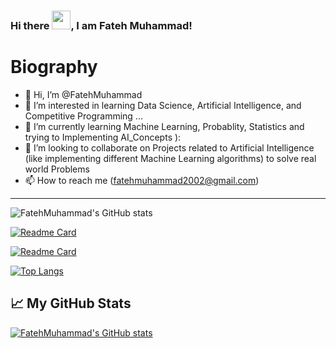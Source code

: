 ### Hi there <img src="https://raw.githubusercontent.com/MartinHeinz/MartinHeinz/master/wave.gif" width="30px">, I am Fateh Muhammad!

# Biography
- 👋 Hi, I’m @FatehMuhammad
- 👀 I’m interested in learning Data Science, Artificial Intelligence, and Competitive Programming ...
- 🌱 I’m currently learning Machine Learning, Probablity, Statistics and trying to Implementing AI_Concepts ):
- 💞️ I’m looking to collaborate on Projects related to Artificial Intelligence (like implementing different Machine Learning algorithms) to solve real world Problems
- 📫 How to reach me (fatehmuhammad2002@gmail.com)

<!---
FatehMuhammad/FatehMuhammad is a ✨ special ✨ repository because its `README.md` (this file) appears on your GitHub profile.
You can click the Preview link to take a look at your changes.
--->
 
---

![FatehMuhammad's GitHub stats](https://github-readme-stats.vercel.app/api?username=FatehMuhammad&show_icons=true)

[![Readme Card](https://github-readme-stats.vercel.app/api/pin/?username=FatehMuhammad&repo=github-readme-stats)](https://github.com/FatehMuhammad/github-readme-stats)

[![Readme Card](https://github-readme-stats.vercel.app/api/pin/?username=FatehMuhammad&repo=github-readme-stats)](https://github.com/FatehMuhammad/github-readme-stats)

[![Top Langs](https://github-readme-stats.vercel.app/api/top-langs/?username=FatehMuhammad&layout=compact)](https://github.com/FatehMuhammad/github-readme-stats)

## &#x1f4c8; My GitHub Stats

[![FatehMuhammad's GitHub stats](https://github-readme-stats.vercel.app/api?username=FatehMuhammad&show_icons=true&theme=github_dark)](https://github.com/FatehMuhammad/github-readme-stats)
